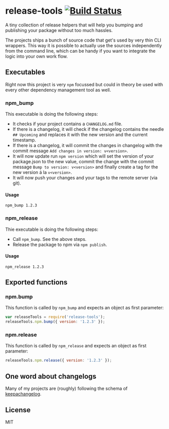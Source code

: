 # release-tools [![Build Status](https://travis-ci.org/sdepold/release-tools.svg?branch=master)](https://travis-ci.org/sdepold/release-tools)

A tiny collection of release helpers that will help you bumping and publishing your package without too much hassles.

The projects ships a bunch of source code that get's used by very thin CLI wrappers. This way it is possible to actually use the sources independently from the command line, which can be handy if you want to integrate the logic into your own work flow.

## Executables

Right now this project is very `npm` focussed but could in theory be used with every other dependency management tool as well.

### npm_bump

This executable is doing the following steps:

* It checks if your project contains a `CHANGELOG.md` file.
* If there is a changelog, it will check if the changelog contains the needle `## Upcoming` and replaces it with the new version and the current timestamp.
* If there is a changelog, it will commit the changes in changelog with the commit message `Add changes in version: v<version>`.
* It will now update run `npm version` which will set the version of your package.json to the new value, commit the change with the commit message `Bump to version: v<version>` and finally create a tag for the new version á la `v<version>`.
* It will now push your changes and your tags to the remote server (via git).

#### Usage

```
npm_bump 1.2.3
```

### npm_release

Thie executable is doing the following steps:

- Call `npm_bump`. See the above steps.
- Release the package to npm via `npm publish`.

#### Usage

```
npm_release 1.2.3
```

## Exported functions

### npm.bump
This function is called by `npm_bump` and expects an object as first parameter:

```javascript
var releaseTools = require('release-tools');
releaseTools.npm.bump({ version: '1.2.3' });
```

### npm.release
This function is called by `npm_release` and expects an object as first parameter:

```javascript
releaseTools.npm.release({ version: '1.2.3' });
```

## One word about changelogs

Many of my projects are (roughly) following the schema of [keepachangelog](http://keepachangelog.com/).

## License
MIT
